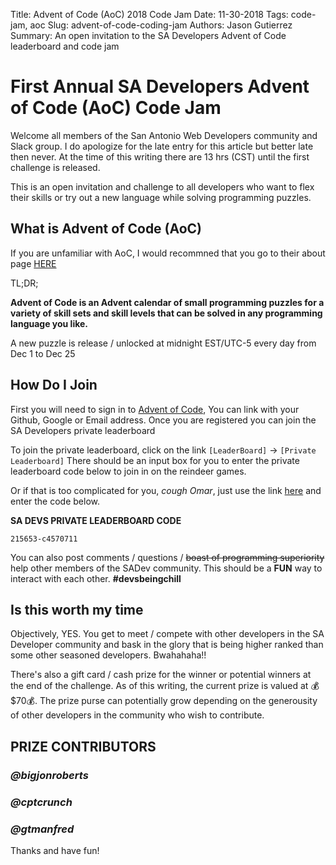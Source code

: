 Title: Advent of Code (AoC) 2018 Code Jam 
Date: 11-30-2018
Tags: code-jam, aoc
Slug: advent-of-code-coding-jam
Authors: Jason Gutierrez
Summary: An open invitation to the SA Developers Advent of Code leaderboard and code jam

# First Annual SA Developers Advent of Code (AoC) Code Jam

Welcome all members of the San Antonio Web Developers community and Slack group. I do
apologize for the late entry for this article but better late then never. At the time of
this writing there are 13 hrs (CST) until the first challenge is released.  

This is an open invitation and challenge to all developers who want to flex their skills
or try out a new language while solving programming puzzles.

## What is Advent of Code (AoC)
If you are unfamiliar with AoC, I would recommned that you go to their about page [HERE](https://adventofcode.com/2018/about)

TL;DR;

 **Advent of Code is an Advent calendar of small programming puzzles for a variety of skill sets and skill levels that can be solved in any programming language you like.**

A new puzzle is release / unlocked at midnight EST/UTC-5 every day from Dec 1 to Dec 25

## How Do I Join

First you will need to sign in to [Advent of Code](https://adventofcode.com/), You can link
with your Github, Google or Email address. Once you are registered you can join the SA Developers
private leaderboard

To join the private leaderboard, click on the link `[LeaderBoard]` -> `[Private Leaderboard]`
There should be an input box for you to enter the private leaderboard code below to join in on the
reindeer games. 

Or if that is too complicated for you, *cough Omar*, just use the link [here](https://adventofcode.com/2018/leaderboard/private) and enter the code below.  

**SA DEVS PRIVATE LEADERBOARD CODE**

`215653-c4570711`

You can also post comments / questions / ~~boast of programming superiority~~ help other
members of the SADev community. This should be a **FUN** way to interact with each other. **#devsbeingchill**

## Is this worth my time

Objectively, YES. You get to meet / compete with other developers in the SA Developer community
and bask in the glory that is being higher ranked than some other seasoned developers. Bwahahaha!!

There's also a gift card / cash prize for the winner or potential winners at the end of the challenge.
As of this writing, the current prize is valued at 💰$70💰. The prize purse can potentially grow depending
on the generousity of other developers in the community who wish to contribute.

## **PRIZE CONTRIBUTORS**

### *@bigjonroberts*

### *@cptcrunch*

### *@gtmanfred*

Thanks and have fun!